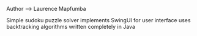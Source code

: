Author --> Laurence Mapfumba

Simple sudoku puzzle solver 
implements SwingUI for user interface
uses backtracking algorithms
written completely in Java
